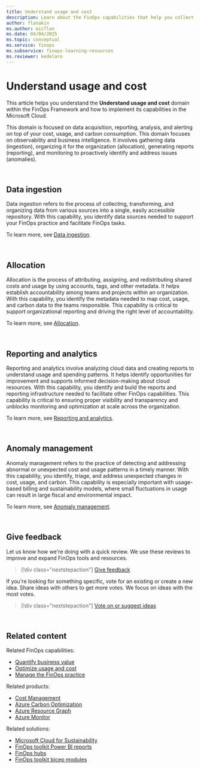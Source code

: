 ```yaml
---
title: Understand usage and cost
description: Learn about the FinOps capabilities that help you collect, normalize, analyze, and monitor cost, usage, and carbon across the organization.
author: flanakin
ms.author: micflan
ms.date: 04/04/2025
ms.topic: conceptual
ms.service: finops
ms.subservice: finops-learning-resources
ms.reviewer: kedelaro
---
```


<!-- markdownlint-disable-next-line MD025 -->
# Understand usage and cost

This article helps you understand the **Understand usage and cost** domain within the FinOps Framework and how to implement its capabilities in the Microsoft Cloud.

This domain is focused on data acquisition, reporting, analysis, and alerting on top of your cost, usage, and carbon consumption. This domain focuses on observability and business intelligence. It involves gathering data (ingestion), organizing it for the organization (allocation), generating reports (reporting), and monitoring to proactively identify and address issues (anomalies).

<br>

## Data ingestion

Data ingestion refers to the process of collecting, transforming, and organizing data from various sources into a single, easily accessible repository. With this capability, you identify data sources needed to support your FinOps practice and facilitate FinOps tasks.

To learn more, see [Data ingestion](./ingestion.md).

<br>

## Allocation

Allocation is the process of attributing, assigning, and redistributing shared costs and usage by using accounts, tags, and other metadata. It helps establish accountability among teams and projects within an organization. With this capability, you identify the metadata needed to map cost, usage, and carbon data to the teams responsible. This capability is critical to support organizational reporting and driving the right level of accountability.

To learn more, see [Allocation](./allocation.md).

<br>

## Reporting and analytics

Reporting and analytics involve analyzing cloud data and creating reports to understand usage and spending patterns. It helps identify opportunities for improvement and supports informed decision-making about cloud resources. With this capability, you identify and build the reports and reporting infrastructure needed to facilitate other FinOps capabilities. This capability is critical to ensuring proper visibility and transparency and unblocks monitoring and optimization at scale across the organization.

To learn more, see [Reporting and analytics](./reporting.md).

<br>

## Anomaly management

Anomaly management refers to the practice of detecting and addressing abnormal or unexpected cost and usage patterns in a timely manner. With this capability, you identify, triage, and address unexpected changes in cost, usage, and carbon. This capability is especially important with usage-based billing and sustainability models, where small fluctuations in usage can result in large fiscal and environmental impact.

To learn more, see [Anomaly management](./anomalies.md).

<br>

## Give feedback

Let us know how we're doing with a quick review. We use these reviews to improve and expand FinOps tools and resources.

> [!div class="nextstepaction"]
> [Give feedback](https://portal.azure.com/#view/HubsExtension/InProductFeedbackBlade/extensionName/FinOpsToolkit/cesQuestion/How%20easy%20or%20hard%20is%20it%20to%20use%20FinOps%20toolkit%20tools%20and%20resources%3F/cvaQuestion/How%20valuable%20is%20the%20FinOps%20toolkit%3F/surveyId/FTK0.11/bladeName/Guide.Framework/featureName/Capabilities.Understand)

If you're looking for something specific, vote for an existing or create a new idea. Share ideas with others to get more votes. We focus on ideas with the most votes.

> [!div class="nextstepaction"]
> [Vote on or suggest ideas](https://github.com/microsoft/finops-toolkit/issues?q=is%3Aissue+is%3Aopen+sort%3Areactions-%252B1-desc)

<br>

## Related content

Related FinOps capabilities:

- [Quantify business value](../quantify/quantify-business-value.md)
- [Optimize usage and cost](../optimize/optimize-cloud-usage-cost.md)
- [Manage the FinOps practice](../manage/manage-finops.md)

Related products:

- [Cost Management](/azure/cost-management-billing/costs/)
- [Azure Carbon Optimization](/azure/carbon-optimization)
- [Azure Resource Graph](/azure/governance/resource-graph/)
- [Azure Monitor](/azure/azure-monitor/)

Related solutions:

- [Microsoft Cloud for Sustainability](https://www.microsoft.com/sustainability/cloud)
- [FinOps toolkit Power BI reports](../../toolkit/power-bi/reports.md)
- [FinOps hubs](../../toolkit/hubs/finops-hubs-overview.md)
- [FinOps toolkit bicep modules](../../toolkit/bicep-registry/modules.md)

<br>
